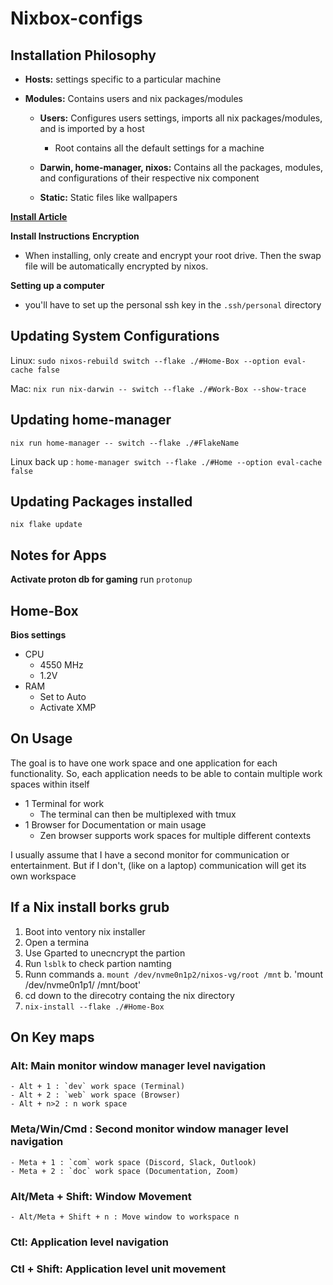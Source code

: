 # Nixbox-configs

## Installation Philosophy

- __Hosts:__ settings specific to a particular machine

- __Modules:__ Contains users and nix packages/modules

    - __Users:__ Configures users settings, imports all nix packages/modules, and is imported by a host
        - Root contains all the default settings for a machine

    - __Darwin, home-manager, nixos:__ Contains all the packages, modules, and configurations of their respective nix component

    - __Static:__ Static files like wallpapers

[__Install Article__](https://qfpl.io/posts/installing-nixos/)

__Install Instructions__
__Encryption__
- When installing, only create and encrypt your root drive. Then the swap file will be automatically encrypted by nixos.

__Setting up a computer__
- you'll have to set up the personal ssh key in the `.ssh/personal` directory

## Updating System Configurations
Linux: `sudo nixos-rebuild switch --flake ./#Home-Box --option eval-cache false`

Mac: `nix run nix-darwin -- switch --flake ./#Work-Box --show-trace`

## Updating home-manager

 `nix run home-manager -- switch --flake ./#FlakeName`

 Linux back up : `home-manager switch --flake ./#Home --option eval-cache  false`

## Updating Packages installed
`nix flake update`

## Notes for Apps
__Activate proton db for gaming__
run `protonup`

## Home-Box
__Bios settings__
- CPU
    - 4550 MHz
    - 1.2V
- RAM
    - Set to Auto
    - Activate XMP

## On Usage

The goal is to have one work space and one application for each functionality. So, each application needs to be able to contain multiple work spaces within itself
- 1 Terminal for work
    - The terminal can then be multiplexed with tmux
- 1 Browser for Documentation or main usage
    - Zen browser supports work spaces for multiple different contexts

I usually assume that I have a second monitor for communication or entertainment. But if I don't, (like on a laptop) communication will get its own workspace

## If a Nix install borks grub
1. Boot into ventory nix installer
2. Open a termina
3. Use Gparted to unecncrypt the partion
4. Run `lsblk` to check partion namting
5. Runn commands
    a. `mount /dev/nvme0n1p2/nixos-vg/root /mnt`
    b. 'mount /dev/nvme0n1p1/ /mnt/boot'
6. cd down to the direcotry containg the nix directory
7. `nix-install --flake ./#Home-Box`


## On Key maps
### Alt: Main monitor window manager level navigation
    - Alt + 1 : `dev` work space (Terminal)
    - Alt + 2 : `web` work space (Browser)
    - Alt + n>2 : n work space
### Meta/Win/Cmd : Second monitor window manager level navigation
    - Meta + 1 : `com` work space (Discord, Slack, Outlook)
    - Meta + 2 : `doc` work space (Documentation, Zoom)

### Alt/Meta + Shift: Window Movement
    - Alt/Meta + Shift + n : Move window to workspace n

### Ctl: Application level navigation
### Ctl + Shift: Application level unit movement
